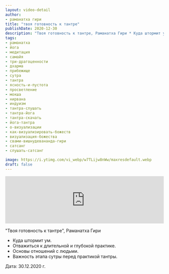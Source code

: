 ```yaml
---
layout: video-detail
author:
- раманатха гири
title: "твоя готовность к тантре"
publishDate: 2020-12-30
description: "Твоя готовность к тантре, Раманатха Гири * Куда штормит ум. * Отважиться к длительной и глубокой практике. * Основы отношений с людьми. * Важность этапа сутры перед практикой тантры.   Дата  30.12.2020 г."
tags: 
- раманатха
- йога
- медитация
- самайя
- три-драгоценности
- дхарма
- прибежище
- сутра
- тантра
- ясность-и-пустота
- просветление
- мокша
- нирвана
- индуизм
- тантра-слушать
- тантра-йога
- тантра-скачать
- йога-тантра
- о-визуализации
- как-визуализировать-божеств
- визуализация-божества
- свами-вишнудевананда-гири
- сатсанг
- слушать-сатсанг

image: https://i.ytimg.com/vi_webp/w7TLijw8nWw/maxresdefault.webp
draft: false
---
```


<iframe width="100%" src="https://www.youtube.com/embed/w7TLijw8nWw" frameborder="0" allowfullscreen=""></iframe> 

 "Твоя готовность к тантре", Раманатха Гири

* Куда штормит ум.
* Отважиться к длительной и глубокой практике.
* Основы отношений с людьми.
* Важность этапа сутры перед практикой тантры.

  
 Дата: 30.12.2020 г.

  

 